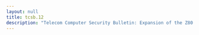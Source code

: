 ```yaml
---
layout: null
title: tcsb.12
description: "Telecom Computer Security Bulletin: Expansion of the Z80 Chip, by King Lucifer (Alias Byteman) on September 10, 1988"
---
```

